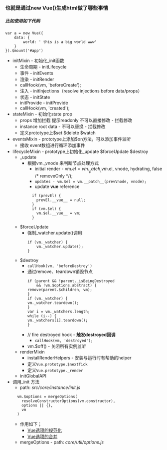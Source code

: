 ### 也就是通过new Vue()生成html做了哪些事情
  ##### 比如使用如下代码
    var a = new Vue({
        data: {
            world: ' this is a big world www' 
        }
    }).$mount('#app')
* initMixin - 初始化_init函数
    * 生命周期 - initLifecycle
    * 事件 - initEvents
    * 渲染 - initRender
    * callHook(vm, 'beforeCreate');
    * 注入 - initInjections（resolve injections before data/props）
    * 状态 - initState
    * initProvide - initProvide
    * callHook(vm, 'created');
* stateMixin - 初始化state prop
  * props 增加拦截 提示readonly 不可以直接修改 - 拦截修改
  * instance root data - 不可以替换 - 拦截修改
  * 定义prototype上$set $delete $watch
* eventsMixin - prototype上添加$on方法，可以添加事件监听
  * 接收 event数组进行循环添加事件
* lifecycleMixin - prototype上初始化_update $forceUpdate $destroy
  * _update
    * 根据vm._vnode 来判断节点处理方式
      * initial render - vm.$el = vm.__patch__(vm.$el, vnode, hydrating, false /* removeOnly */);
      * `updates - vm.$el = vm.__patch__(prevVnode, vnode);`    
      * update __vue__ reference
      ```      
        if (prevEl) {
          prevEl.__vue__ = null;
        }
        if (vm.$el) {
          vm.$el.__vue__ = vm;
        }
      ```
  * $forceUpdate
    * 强制_watcher.update()调用
        ```
        if (vm._watcher) {
            vm._watcher.update();
        }
  * $destroy
    * `callHook(vm, 'beforeDestroy')`
    * 通过remove、teardown销毁节点
        ```
      if (parent && !parent._isBeingDestroyed 
            && !vm.$options.abstract) {
        remove(parent.$children, vm);
      }
      if (vm._watcher) {
        vm._watcher.teardown();
      }
      var i = vm._watchers.length;
      while (i--) {
        vm._watchers[i].teardown();
      }
    * // fire destroyed hook - __触发destroyed回调__
      * `callHook(vm, 'destroyed');`
    * vm.$off() - 关闭所有实例监听
  * renderMixin 
    * installRenderHelpers - 安装与运行时有帮助的helper
    * 定义`Vue.prototype.$nextTick`
    * 定义`Vue.prototype._render`
  * initGlobalAPI 
* 调用_init 方法
  * path: _src/core/instance/init.js_
  ```
    vm.$options = mergeOptions(
      resolveConstructorOptions(vm.constructor),
      options || {},
      vm
    )
  ```
    * 作用如下；
      * [Vue选项的规范化](http://caibaojian.com/vue-design/art/4vue-normalize.html)
      * [Vue选项的合并](http://caibaojian.com/vue-design/art/5vue-merge.html)
    * mergeOptions - path: _core/util/options.js_
  
